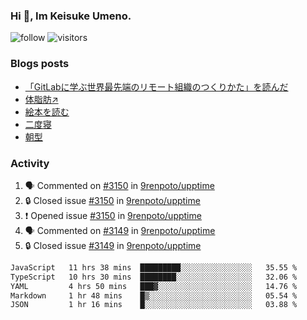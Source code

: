 ### Hi 👋, Im Keisuke Umeno.

<!--
**9renpoto/9renpoto** is a ✨ _special_ ✨ repository because its `README.md` (this file) appears on your GitHub profile.

Here are some ideas to get you started:

- 🔭 I’m currently working on ...
- 🌱 I’m currently learning ...
- 👯 I’m looking to collaborate on ...
- 🤔 I’m looking for help with ...
- 💬 Ask me about ...
- 📫 How to reach me: ...
- 😄 Pronouns: ...
- ⚡ Fun fact: ...
-->

![follow](https://img.shields.io/github/followers/9renpoto?label=Follow&style=social)
![visitors](https://komarev.com/ghpvc/?username=9renpoto&label=Profile%20views&color=0e75b6&style=flat)

### Blogs posts

<!-- BLOG-POST-LIST:START -->
- [「GitLabに学ぶ世界最先端のリモート組織のつくりかた」を読んだ](https://9renpoto.win/entry/2024/09/10/remote_organization)
- [体脂肪↗](https://9renpoto.win/entry/2024/08/12/gaining_fat)
- [絵本を読む](https://9renpoto.win/entry/2024/07/26/picture_book)
- [二度寝](https://9renpoto.win/entry/2024/07/18/going_back_to_sleep)
- [朝型](https://9renpoto.win/entry/2024/05/29/im-an-early)
<!-- BLOG-POST-LIST:END -->

### Activity

<!--START_SECTION:activity-->
1. 🗣 Commented on [#3150](https://github.com/9renpoto/upptime/issues/3150#issuecomment-2350965186) in [9renpoto/upptime](https://github.com/9renpoto/upptime)
2. 🔒 Closed issue [#3150](https://github.com/9renpoto/upptime/issues/3150) in [9renpoto/upptime](https://github.com/9renpoto/upptime)
3. ❗ Opened issue [#3150](https://github.com/9renpoto/upptime/issues/3150) in [9renpoto/upptime](https://github.com/9renpoto/upptime)
4. 🗣 Commented on [#3149](https://github.com/9renpoto/upptime/issues/3149#issuecomment-2350952101) in [9renpoto/upptime](https://github.com/9renpoto/upptime)
5. 🔒 Closed issue [#3149](https://github.com/9renpoto/upptime/issues/3149) in [9renpoto/upptime](https://github.com/9renpoto/upptime)
<!--END_SECTION:activity-->

<!--START_SECTION:waka-->

```txt
JavaScript   11 hrs 38 mins  █████████░░░░░░░░░░░░░░░░   35.55 %
TypeScript   10 hrs 30 mins  ████████░░░░░░░░░░░░░░░░░   32.06 %
YAML         4 hrs 50 mins   ███▓░░░░░░░░░░░░░░░░░░░░░   14.76 %
Markdown     1 hr 48 mins    █▒░░░░░░░░░░░░░░░░░░░░░░░   05.54 %
JSON         1 hr 16 mins    █░░░░░░░░░░░░░░░░░░░░░░░░   03.88 %
```

<!--END_SECTION:waka-->

